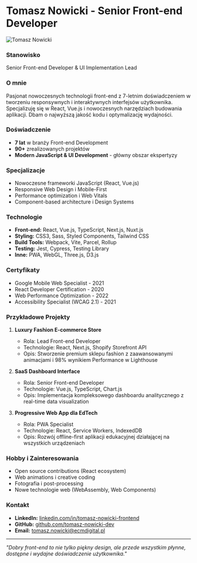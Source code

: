 # Tomasz Nowicki - Senior Front-end Developer

![Tomasz Nowicki](./zdjecia/tomasz-nowicki.jpg)

### Stanowisko
Senior Front-end Developer & UI Implementation Lead

### O mnie
Pasjonat nowoczesnych technologii front-end z 7-letnim doświadczeniem w tworzeniu responsywnych i interaktywnych interfejsów użytkownika. Specjalizuję się w React, Vue.js i nowoczesnych narzędziach budowania aplikacji. Dbam o najwyższą jakość kodu i optymalizację wydajności.

### Doświadczenie
- **7 lat** w branży Front-end Development
- **90+** zrealizowanych projektów
- **Modern JavaScript & UI Development** - główny obszar ekspertyzy

### Specjalizacje
- Nowoczesne frameworki JavaScript (React, Vue.js)
- Responsive Web Design i Mobile-First
- Performance optimization i Web Vitals
- Component-based architecture i Design Systems

### Technologie
- **Front-end:** React, Vue.js, TypeScript, Next.js, Nuxt.js
- **Styling:** CSS3, Sass, Styled Components, Tailwind CSS
- **Build Tools:** Webpack, Vite, Parcel, Rollup
- **Testing:** Jest, Cypress, Testing Library
- **Inne:** PWA, WebGL, Three.js, D3.js

### Certyfikaty
- Google Mobile Web Specialist - 2021
- React Developer Certification - 2020
- Web Performance Optimization - 2022
- Accessibility Specialist (WCAG 2.1) - 2021

### Przykładowe Projekty
1. **Luxury Fashion E-commerce Store**
   - Rola: Lead Front-end Developer
   - Technologie: React, Next.js, Shopify Storefront API
   - Opis: Stworzenie premium sklepu fashion z zaawansowanymi animacjami i 98% wynikiem Performance w Lighthouse

2. **SaaS Dashboard Interface**
   - Rola: Senior Front-end Developer
   - Technologie: Vue.js, TypeScript, Chart.js
   - Opis: Implementacja kompleksowego dashboardu analitycznego z real-time data visualization

3. **Progressive Web App dla EdTech**
   - Rola: PWA Specialist
   - Technologie: React, Service Workers, IndexedDB
   - Opis: Rozwój offline-first aplikacji edukacyjnej działającej na wszystkich urządzeniach

### Hobby i Zainteresowania
- Open source contributions (React ecosystem)
- Web animations i creative coding
- Fotografia i post-processing
- Nowe technologie web (WebAssembly, Web Components)

### Kontakt
- **LinkedIn:** [linkedin.com/in/tomasz-nowicki-frontend](https://linkedin.com/in/tomasz-nowicki-frontend)
- **GitHub:** [github.com/tomasz-nowicki-dev](https://github.com/tomasz-nowicki-dev)
- **Email:** tomasz.nowicki@ecmdigital.pl

---

*"Dobry front-end to nie tylko piękny design, ale przede wszystkim płynne, dostępne i wydajne doświadczenie użytkownika."*